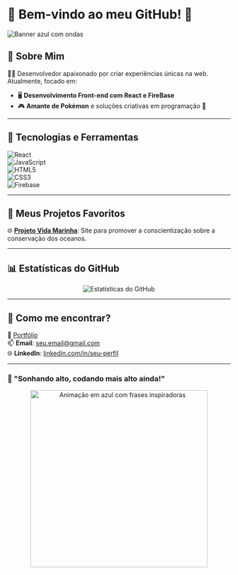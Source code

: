 # 🌌 Bem-vindo ao meu GitHub! 👋

![Banner azul com ondas](https://i.imgur.com/YOUR_IMAGE_URL.gif) <!-- Substitua pelo link de um GIF ou imagem azul que você gosta -->

## 🚀 Sobre Mim  
👨‍💻 Desenvolvedor apaixonado por criar experiências únicas na web. Atualmente, focado em:
- 🖥️ **Desenvolvimento Front-end com React e FireBase**
- 🎮 **Amante de Pokémon** e soluções criativas em programação 🎉  

---

## 🔧 Tecnologias e Ferramentas  
![React](https://img.shields.io/badge/-React-61DAFB?style=flat-square&logo=react&logoColor=white)  
![JavaScript](https://img.shields.io/badge/-JavaScript-F7DF1E?style=flat-square&logo=javascript&logoColor=black)  
![HTML5](https://img.shields.io/badge/-HTML5-E34F26?style=flat-square&logo=html5&logoColor=white)  
![CSS3](https://img.shields.io/badge/-CSS3-1572B6?style=flat-square&logo=css3&logoColor=white)  
![Firebase](https://img.shields.io/badge/-Firebase-FFCA28?style=flat-square&logo=firebase&logoColor=black)

---

## 💫 Meus Projetos Favoritos  
🌐 **[Projeto Vida Marinha](#)**: Site para promover a conscientização sobre a conservação dos oceanos.  

---

## 📊 Estatísticas do GitHub  

<p align="center">
  <img src="https://github-readme-stats.vercel.app/api?username=Mauro0Mau&show_icons=true&theme=blueberry" alt="Estatísticas do GitHub">
</p>

---

## 🌌 Como me encontrar?  
🌟 [Portfólio](#)  
📫 **Email**: seu.email@gmail.com  
🌐 **LinkedIn**: [linkedin.com/in/seu-perfil](#)

---

### 🌈 "Sonhando alto, codando mais alto ainda!"  
<div align="center">
  <img src="https://i.imgur.com/YOUR_GIF_URL.gif" width="400" alt="Animação em azul com frases inspiradoras">
</div>
